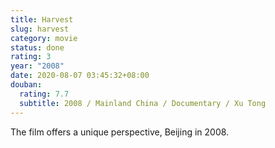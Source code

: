 ```yaml
---
title: Harvest
slug: harvest
category: movie
status: done
rating: 3
year: "2008"
date: 2020-08-07 03:45:32+08:00
douban:
  rating: 7.7
  subtitle: 2008 / Mainland China / Documentary / Xu Tong
---
```


The film offers a unique perspective, Beijing in 2008.
